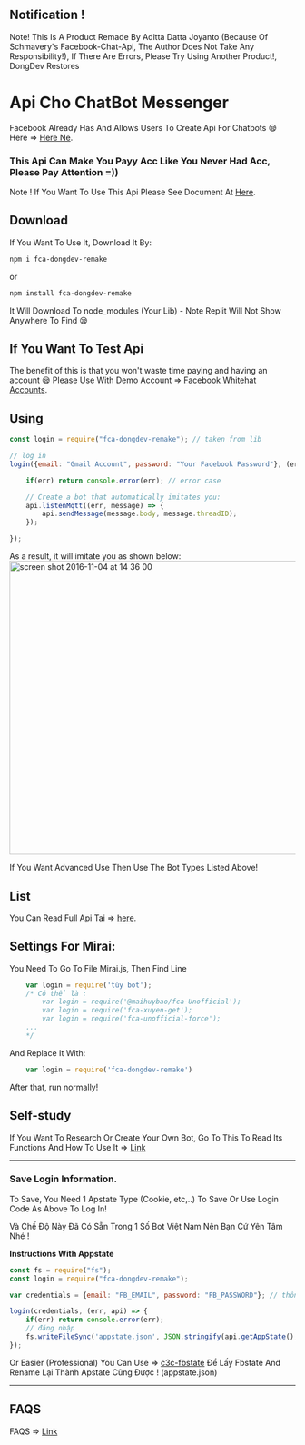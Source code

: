 ## Notification !

Note! This Is A Product Remade By Aditta Datta Joyanto (Because Of Schmavery's Facebook-Chat-Api, The Author Does Not Take Any Responsibility!), If There Are Errors, Please Try Using Another Product!, DongDev Restores 


# Api Cho ChatBot Messenger

Facebook Already Has And Allows Users To Create Api For Chatbots 😪 Here => [Here Ne](https://developers.facebook.com/docs/messenger-platform).

### This Api Can Make You Payy Acc Like You Never Had Acc, Please Pay Attention =))

Note ! If You Want To Use This Api Please See Document At [Here](https://github.com/Schmavery/facebook-chat-api).

## Download 

If You Want To Use It, Download It By:
```bash
npm i fca-dongdev-remake
```
or
```bash
npm install fca-dongdev-remake
```

It Will Download To node_modules (Your Lib) - Note Replit Will Not Show Anywhere To Find 😪

## If You Want To Test Api 

The benefit of this is that you won't waste time paying and having an account 😪
Please Use With Demo Account => [Facebook Whitehat Accounts](https://www.facebook.com/whitehat/accounts/).

## Using

```javascript
const login = require("fca-dongdev-remake"); // taken from lib 

// log in
login({email: "Gmail Account", password: "Your Facebook Password"}, (err, api) => {

    if(err) return console.error(err); // error case

    // Create a bot that automatically imitates you:
    api.listenMqtt((err, message) => {
        api.sendMessage(message.body, message.threadID);
    });

});
```

As a result, it will imitate you as shown below:
<img width="517" alt="screen shot 2016-11-04 at 14 36 00" src="https://cloud.githubusercontent.com/assets/4534692/20023545/f8c24130-a29d-11e6-9ef7-47568bdbc1f2.png">

If You Want Advanced Use Then Use The Bot Types Listed Above!

## List

You Can Read Full Api Tai => [here](DOCS.md).

## Settings For Mirai: 

You Need To Go To File Mirai.js, Then Find Line
```js
    var login = require('tùy bot'); 
    /* Có thể là :
        var login = require('@maihuybao/fca-Unofficial');
        var login = require('fca-xuyen-get');
        var login = require('fca-unofficial-force');
    ...   
    */
```

And Replace It With:

```js
    var login = require('fca-dongdev-remake')
```

After that, run normally!

## Self-study

If You Want To Research Or Create Your Own Bot, Go To This To Read Its Functions And How To Use It => [Link](https://github.com/Schmavery/facebook-chat-api#Unofficial%20Facebook%20Chat%20API)

------------------------------------

### Save Login Information.

To Save, You Need 1 Apstate Type (Cookie, etc,..) To Save Or Use Login Code As Above To Log In!

Và Chế Độ Này Đã Có Sẵn Trong 1 Số Bot Việt Nam Nên Bạn Cứ Yên Tâm Nhé !

__Instructions With Appstate__

```js
const fs = require("fs");
const login = require("fca-dongdev-remake");

var credentials = {email: "FB_EMAIL", password: "FB_PASSWORD"}; // thông tin tk

login(credentials, (err, api) => {
    if(err) return console.error(err);
    // đăng nhập
    fs.writeFileSync('appstate.json', JSON.stringify(api.getAppState(), null,'\t')); //tạo appstate
});
```

Or Easier (Professional) You Can Use => [c3c-fbstate](https://github.com/c3cbot/c3c-fbstate) Để Lấy Fbstate And Rename Lại Thành Apstate Cũng Được ! (appstate.json)

------------------------------------

## FAQS

FAQS => [Link](https://github.com/Schmavery/facebook-chat-api#FAQS)